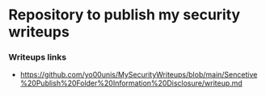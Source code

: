 # Repository to publish my security writeups

### Writeups links
- https://github.com/yo00unis/MySecurityWriteups/blob/main/Sencetive%20Publish%20Folder%20Information%20Disclosure/writeup.md 